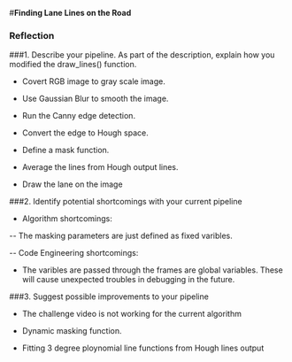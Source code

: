 #**Finding Lane Lines on the Road** 


### Reflection

###1. Describe your pipeline. As part of the description, explain how you modified the draw_lines() function.

* Covert RGB image to gray scale image.

* Use Gaussian Blur to smooth the image.

* Run the Canny edge detection.

* Convert the edge to Hough space.

* Define a mask function.

* Average the lines from Hough output lines.

* Draw the lane on the image



###2. Identify potential shortcomings with your current pipeline

- Algorithm shortcomings:

-- The masking parameters are just defined as fixed varibles.

-- Code Engineering shortcomings:

- The varibles are passed through the frames are global variables. These will cause unexpected troubles in debugging in the future.


###3. Suggest possible improvements to your pipeline

- The challenge video is not working for the current algorithm

- Dynamic masking function.

- Fitting 3 degree ploynomial line functions from Hough lines output